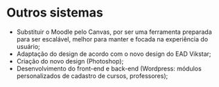 Outros sistemas
===============

* Substituir o Moodle pelo Canvas, por ser uma ferramenta preparada para ser escalável, melhor para manter e focada na experiência do usuário;
* Adaptação do design de acordo com o novo design do EAD Vikstar;
* Criação do novo design (Photoshop);
* Desenvolvimento do front-end e back-end (Wordpress: módulos personalizados de cadastro de cursos, professores);

